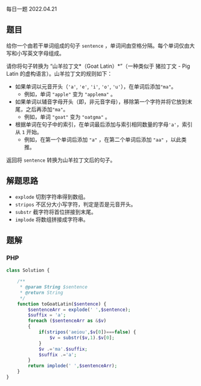 每日一题 2022.04.21

## 题目

给你一个由若干单词组成的句子 `sentence` ，单词间由空格分隔。每个单词仅由大写和小写英文字母组成。

请你将句子转换为 “山羊拉丁文*（Goat Latin）*”（一种类似于 猪拉丁文 - Pig Latin 的虚构语言）。山羊拉丁文的规则如下：

- 如果单词以元音开头（`'a'`, `'e'`, `'i'`, `'o'`, `'u'`），在单词后添加`"ma"`。
  - 例如，单词 `"apple"` 变为 `"applema"` 。
- 如果单词以辅音字母开头（即，非元音字母），移除第一个字符并将它放到末尾，之后再添加`"ma"`。
  - 例如，单词 `"goat"` 变为 `"oatgma"` 。
- 根据单词在句子中的索引，在单词最后添加与索引相同数量的字母`'a'`，索引从 `1` 开始。
  - 例如，在第一个单词后添加 `"a"` ，在第二个单词后添加 `"aa"` ，以此类推。

返回将 `sentence` 转换为山羊拉丁文后的句子。

## 解题思路

- `explode` 切割字符串得到数组。
- `stripos` 不区分大小写字符，判定是否是元音开头。
- `substr` 截字符将首位拼接到末尾。
- `implode` 将数组拼接成字符串。

## 题解

### PHP

```PHP
class Solution {

    /**
     * @param String $sentence
     * @return String
     */
    function toGoatLatin($sentence) {
        $sentenceArr = explode(' ',$sentence);
        $suffix = 'a';
        foreach ($sentenceArr as &$v)
        {
            if(stripos('aeiou',$v[0])===false) {
                $v = substr($v,1).$v[0];
            }
            $v .='ma'.$suffix;
            $suffix .='a';
        }
        return implode(' ',$sentenceArr);
    }
}
```
